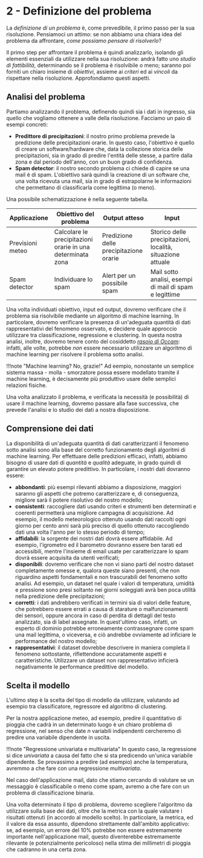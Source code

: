 # 2 - Definizione del problema

La *definizione di un problema* è, come prevedibile, il primo passo per la sua risoluzione. Pensiamoci un attimo: se non abbiamo una chiara idea del problema da affrontare, *come possiamo pensare di risolverlo*?

Il primo step per affrontare il problema è quindi analizzarlo, isolando gli elementi essenziali da utilizzare nella sua risoluzione: andrà fatto uno *studio di fattibilità*, determinando se il problema è risolvibile o meno; saranno poi forniti un chiaro insieme di *obiettivi*, assieme ai *criteri* ed ai *vincoli* da rispettare nella risoluzione. Approfondiamo questi aspetti.

## Analisi del problema

Partiamo analizzando il problema, definendo quindi sia i dati in ingresso, sia quello che vogliamo ottenere a valle della risoluzione. Facciamo un paio di esempi concreti:

* **Predittore di precipitazioni**: il nostro primo problema prevede la predizione delle precipitazioni orarie. In questo caso, l'obiettivo è quello di creare un software/hardware che, data la collezione storica delle precipitazioni, sia in grado di predire l'entità delle stesse, a partire dalla zona e dal periodo dell'anno, con un buon grado di confidenza.
* **Spam detector**: il nostro secondo problema ci chiede di capire se una mail è di spam. L'obiettivo sarà quindi la creazione di un software che, una volta ricevuta una mail, sia in grado di estrapolarne le informazioni che permettano di classificarla come legittima (o meno).

Una possibile schematizzazione è nella seguente tabella.

| Applicazione | Obiettivo del problema | Output atteso | Input |
| ------------ | ---------------------- | ------------- | ----- |
| Previsioni meteo | Calcolare le precipitazioni orarie in una determinata zona | Predizione delle precipitazione orarie | Storico delle precipitazioni, località, situazione attuale |
| Spam detector | Individuare lo spam | Alert per un possibile spam | Mail sotto analisi, esempi di mail di spam e legittime |

Una volta individuati obiettivo, input ed output, dovremo verificare che il problema sia risolvibile mediante un algoritmo di machine learning. In particolare, dovremo verificare la presenza di un'adeguata quantità di dati rappresentativi del fenomeno osservato, e decidere quale approccio utilizzare tra classificazione, regressione e clustering. In questa nostra analisi, inoltre, dovremo tenere conto del cosiddetto [*rasoio di Occam*](https://it.wikipedia.org/wiki/Rasoio_di_Occam): infatti, alle volte, potrebbe *non* essere necessario utilizzare un algoritmo di machine learning per risolvere il problema sotto analisi.

!!!note "Machine learning? No, grazie!"
    Ad eempio, nonostante un semplice sistema massa - molla - smorzatore possa essere modellato tramite il machine learning, è decisamente più produttivo usare delle semplici relazioni fisiche.

Una volta analizzato il problema, e verificata la necessità (e possibilità) di usare il machine learning, dovremo passare alla fase successiva, che prevede l'analisi e lo studio dei dati a nostra disposizione.

## Comprensione dei dati

La disponibilità di un'adeguata quantità di dati caratterizzanti il fenomeno sotto analisi sono alla base del corretto funzionamento degli algoritmi di machine learning. Per effettuare delle predizioni efficaci, infatti, abbiamo bisogno di usare dati di *quantità* e *qualità* adeguate, in grado quindi di garantire un elevato potere predittivo. In particolare, i nostri dati dovranno essere:

* **abbondanti**: più esempi rilevanti abbiamo a disposizione, maggiori saranno gli aspetti che potremo caratterizzare e, di conseguenza, migliore sarà il potere risolutivo del nostro modello;
* **consistenti**: raccogliere dati usando criteri e strumenti ben determinati e coerenti permetterà una migliore campagna di acquisizione. Ad esempio, il modello meteorologico ottenuto usando dati raccolti ogni giorno per cento anni sarà più preciso di quello ottenuto raccogliendo dati una volta l'anno per lo stesso periodo di tempo;
* **affidabili**: la sorgente dei nostri dati dovrà essere affidabile. Ad esempio, l'igrometro ed il barometro dovranno essere ben tarati ed accessibili, mentre l'insieme di email usate per caratterizzare lo spam dovrà essere acquisita da utenti verificati;
* **disponibili**: dovremo verificare che non vi siano parti del nostro dataset completamente omesse e, qualora queste siano presenti, che non riguardino aspetti fondamentali e non trascurabili del fenomeno sotto analisi. Ad esempio, un dataset nel quale i valori di temperatura, umidità e pressione sono presi soltanto nei giorni soleggiati avrà ben poca utilità nella predizione delle precipitazioni;
* **corretti**: i dati andrebbero verificati in termini sia di valori delle feature, che potrebbero essere errati a causa di starature o malfunzionamenti dei sensori, oppure ancora in caso di perdita di dettagli del testo analizzato, sia di label assegnate. In quest'ultimo caso, infatti, un esperto di dominio potrebbe erroneamente contrassegnare come spam una mail legittima, o viceversa, e ciò andrebbe ovviamente ad inficiare le performance del nostro modello;
* **rappresentativi**: il dataset dovrebbe descrivere in maniera completa il fenomeno sottostante, riflettendone accuratamente aspetti e caratteristiche. Utilizzare un dataset non rappresentativo inficierà negativamente le performance predittive del modello.

## Scelta il modello

L'ultimo step è la scelta del tipo di modello da utilizzare, valutando ad esempio tra classificatore, regressore ed algoritmo di clustering.

Per la nostra applicazione meteo, ad esempio, predire il quantitativo di pioggia che cadrà in un determinato luogo è un chiaro problema di regressione, nel senso che date $n$ variabili indipendenti cercheremo di predire una variabile dipendente in uscita.

!!!note "Regressione univariata e multivariata"
    In questo caso, la regressione si dice *univariata* a causa del fatto che si sta predicendo un'unica variabile dipendente. Se provassimo a predire (ad esempio) anche la temperatura, avremmo a che fare con una regressione *multivariata*.

Nel caso dell'applicazione mail, dato che stiamo cercando di valutare se un messaggio è classificabile o meno come spam, avremo a che fare con un problema di classificazione binaria.

Una volta determinato il tipo di problema, dovremo scegliere l'algoritmo da utilizzare sulla base dei dati, oltre che la metrica con la quale valutare i risultati ottenuti (in accordo al modello scelto). In particolare, la metrica, ed il valore da essa assunto, dipendono strettamente dall'ambito applicativo: se, ad esempio, un errore del $10\%$ potrebbe non essere estremamente importante nell'applicazione mail, questo diventerebbe estremamente rilevante (e potenzialmente pericoloso) nella stima dei millimetri di pioggia che cadranno in una certa zona.

